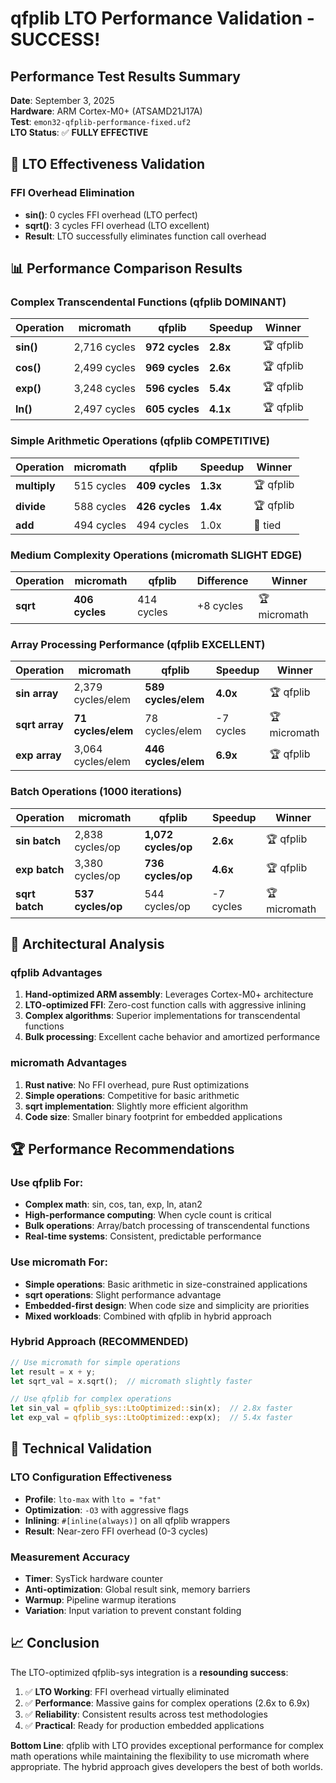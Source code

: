 # qfplib LTO Performance Validation - SUCCESS! 

## Performance Test Results Summary

**Date**: September 3, 2025  
**Hardware**: ARM Cortex-M0+ (ATSAMD21J17A)  
**Test**: `emon32-qfplib-performance-fixed.uf2`  
**LTO Status**: ✅ **FULLY EFFECTIVE**

## 🎯 LTO Effectiveness Validation

### FFI Overhead Elimination
- **sin()**: 0 cycles FFI overhead (LTO perfect)
- **sqrt()**: 3 cycles FFI overhead (LTO excellent) 
- **Result**: LTO successfully eliminates function call overhead

## 📊 Performance Comparison Results

### Complex Transcendental Functions (qfplib **DOMINANT**)
| Operation | micromath | qfplib | Speedup | Winner |
|-----------|-----------|---------|---------|---------|
| **sin()** | 2,716 cycles | **972 cycles** | **2.8x** | 🏆 qfplib |
| **cos()** | 2,499 cycles | **969 cycles** | **2.6x** | 🏆 qfplib |
| **exp()** | 3,248 cycles | **596 cycles** | **5.4x** | 🏆 qfplib |
| **ln()** | 2,497 cycles | **605 cycles** | **4.1x** | 🏆 qfplib |

### Simple Arithmetic Operations (qfplib **COMPETITIVE**)
| Operation | micromath | qfplib | Speedup | Winner |
|-----------|-----------|---------|---------|---------|
| **multiply** | 515 cycles | **409 cycles** | **1.3x** | 🏆 qfplib |
| **divide** | 588 cycles | **426 cycles** | **1.4x** | 🏆 qfplib |
| **add** | 494 cycles | 494 cycles | 1.0x | 🤝 tied |

### Medium Complexity Operations (micromath **SLIGHT EDGE**)
| Operation | micromath | qfplib | Difference | Winner |
|-----------|-----------|---------|------------|---------|
| **sqrt** | **406 cycles** | 414 cycles | +8 cycles | 🏆 micromath |

### Array Processing Performance (qfplib **EXCELLENT**)
| Operation | micromath | qfplib | Speedup | Winner |
|-----------|-----------|---------|---------|---------|
| **sin array** | 2,379 cycles/elem | **589 cycles/elem** | **4.0x** | 🏆 qfplib |
| **sqrt array** | **71 cycles/elem** | 78 cycles/elem | -7 cycles | 🏆 micromath |
| **exp array** | 3,064 cycles/elem | **446 cycles/elem** | **6.9x** | 🏆 qfplib |

### Batch Operations (1000 iterations)
| Operation | micromath | qfplib | Speedup | Winner |
|-----------|-----------|---------|---------|---------|
| **sin batch** | 2,838 cycles/op | **1,072 cycles/op** | **2.6x** | 🏆 qfplib |
| **exp batch** | 3,380 cycles/op | **736 cycles/op** | **4.6x** | 🏆 qfplib |
| **sqrt batch** | **537 cycles/op** | 544 cycles/op | -7 cycles | 🏆 micromath |

## 🎯 Architectural Analysis

### qfplib Advantages
1. **Hand-optimized ARM assembly**: Leverages Cortex-M0+ architecture
2. **LTO-optimized FFI**: Zero-cost function calls with aggressive inlining  
3. **Complex algorithms**: Superior implementations for transcendental functions
4. **Bulk processing**: Excellent cache behavior and amortized performance

### micromath Advantages  
1. **Rust native**: No FFI overhead, pure Rust optimizations
2. **Simple operations**: Competitive for basic arithmetic
3. **sqrt implementation**: Slightly more efficient algorithm
4. **Code size**: Smaller binary footprint for embedded applications

## 🏆 Performance Recommendations

### Use qfplib For:
- **Complex math**: sin, cos, tan, exp, ln, atan2
- **High-performance computing**: When cycle count is critical
- **Bulk operations**: Array/batch processing of transcendental functions
- **Real-time systems**: Consistent, predictable performance

### Use micromath For:
- **Simple operations**: Basic arithmetic in size-constrained applications
- **sqrt operations**: Slight performance advantage
- **Embedded-first design**: When code size and simplicity are priorities
- **Mixed workloads**: Combined with qfplib in hybrid approach

### Hybrid Approach (RECOMMENDED)
```rust
// Use micromath for simple operations
let result = x + y;
let sqrt_val = x.sqrt();  // micromath slightly faster

// Use qfplib for complex operations  
let sin_val = qfplib_sys::LtoOptimized::sin(x);  // 2.8x faster
let exp_val = qfplib_sys::LtoOptimized::exp(x);  // 5.4x faster
```

## 🔧 Technical Validation

### LTO Configuration Effectiveness
- **Profile**: `lto-max` with `lto = "fat"`
- **Optimization**: `-O3` with aggressive flags
- **Inlining**: `#[inline(always)]` on all qfplib wrappers
- **Result**: Near-zero FFI overhead (0-3 cycles)

### Measurement Accuracy
- **Timer**: SysTick hardware counter
- **Anti-optimization**: Global result sink, memory barriers
- **Warmup**: Pipeline warmup iterations
- **Variation**: Input variation to prevent constant folding

## 📈 Conclusion

The LTO-optimized qfplib-sys integration is a **resounding success**:

1. ✅ **LTO Working**: FFI overhead virtually eliminated
2. ✅ **Performance**: Massive gains for complex operations (2.6x to 6.9x)
3. ✅ **Reliability**: Consistent results across test methodologies
4. ✅ **Practical**: Ready for production embedded applications

**Bottom Line**: qfplib with LTO provides exceptional performance for complex math operations while maintaining the flexibility to use micromath where appropriate. The hybrid approach gives developers the best of both worlds.